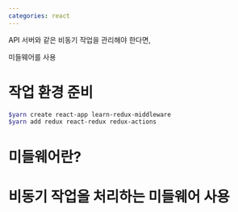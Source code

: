 ```yaml
---
categories: react
---
```


API 서버와 같은 비동기 작업을 관리해야 한다면,

미들웨어를 사용

# 작업 환경 준비

```powershell
$yarn create react-app learn-redux-middleware
$yarn add redux react-redux redux-actions

```

# 미들웨어란?

# 비동기 작업을 처리하는 미들웨어 사용
